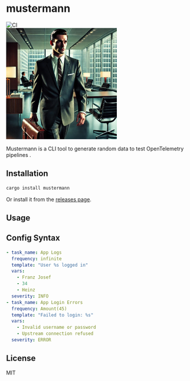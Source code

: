 # mustermann

![CI](https://github.com/schultyy/mustermann/actions/workflows/ci.yml/badge.svg)
<br />
<img src="picture.jpeg" alt="Mustermann" width="300">

Mustermann is a CLI tool to generate random data to test OpenTelemetry pipelines .

## Installation

```bash
cargo install mustermann
```

Or install it from the [releases page](https://github.com/schultyy/mustermann/releases).

## Usage

## Config Syntax

```yaml
- task_name: App Logs
  frequency: infinite
  template: "User %s logged in"
  vars:
    - Franz Josef
    - 34
    - Heinz
  severity: INFO
- task_name: App Login Errors
  frequency: Amount(45)
  template: "Failed to login: %s"
  vars:
    - Invalid username or password
    - Upstream connection refused
  severity: ERROR
```

## License

MIT
